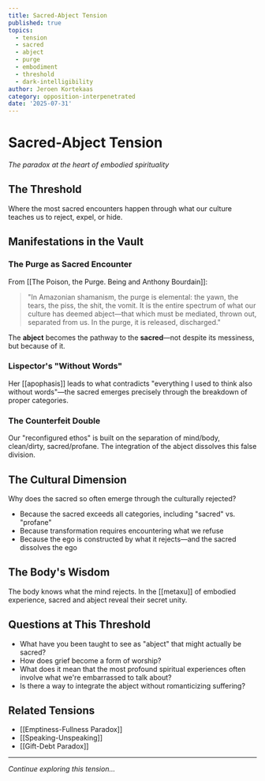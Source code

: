 ```yaml
---
title: Sacred-Abject Tension
published: true
topics:
  - tension
  - sacred
  - abject
  - purge
  - embodiment
  - threshold
  - dark-intelligibility
author: Jeroen Kortekaas
category: opposition-interpenetrated
date: '2025-07-31'
---
```


# Sacred-Abject Tension

*The paradox at the heart of embodied spirituality*

## The Threshold

Where the most sacred encounters happen through what our culture teaches us to reject, expel, or hide.

## Manifestations in the Vault

### The Purge as Sacred Encounter
From [[The Poison, the Purge. Being and Anthony Bourdain]]:

> "In Amazonian shamanism, the purge is elemental: the yawn, the tears, the piss, the shit, the vomit. It is the entire spectrum of what our culture has deemed abject—that which must be mediated, thrown out, separated from us. In the purge, it is released, discharged."

The **abject** becomes the pathway to the **sacred**—not despite its messiness, but because of it.

### Lispector's "Without Words"
Her [[apophasis]] leads to what contradicts "everything I used to think also without words"—the sacred emerges precisely through the breakdown of proper categories.

### The Counterfeit Double
Our "reconfigured ethos" is built on the separation of mind/body, clean/dirty, sacred/profane. The integration of the abject dissolves this false division.

## The Cultural Dimension

Why does the sacred so often emerge through the culturally rejected?

- Because the sacred exceeds all categories, including "sacred" vs. "profane"
- Because transformation requires encountering what we refuse
- Because the ego is constructed by what it rejects—and the sacred dissolves the ego

## The Body's Wisdom

The body knows what the mind rejects. In the [[metaxu]] of embodied experience, sacred and abject reveal their secret unity.

## Questions at This Threshold

- What have you been taught to see as "abject" that might actually be sacred?
- How does grief become a form of worship?
- What does it mean that the most profound spiritual experiences often involve what we're embarrassed to talk about?
- Is there a way to integrate the abject without romanticizing suffering?

## Related Tensions

- [[Emptiness-Fullness Paradox]]
- [[Speaking-Unspeaking]]  
- [[Gift-Debt Paradox]]

---

*Continue exploring this tension...*
